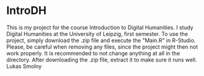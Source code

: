 # IntroDH

This is my project for the course Introduction to Digital Humanities. 
I study Digital Humanities at the University of Leipzig, first semester.
To use the project, simply download the .zip file and execute the "Main.R" in R-Studio. Please, be careful when removing any files, since the project might then not work properly. It is recommended to not change anything at all in the directory.
After downloading the .zip file, extract it to make sure it runs well.
Lukas Smolny
